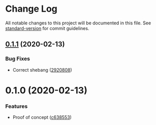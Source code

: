 # Change Log

All notable changes to this project will be documented in this file. See [standard-version](https://github.com/conventional-changelog/standard-version) for commit guidelines.

## [0.1.1](https://github.com/edahlseng/pull-request/compare/v0.1.0...v0.1.1) (2020-02-13)


### Bug Fixes

* Correct shebang ([2920808](https://github.com/edahlseng/pull-request/commit/2920808))



# 0.1.0 (2020-02-13)


### Features

* Proof of concept ([c638553](https://github.com/edahlseng/pull-request/commit/c638553))
